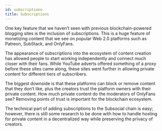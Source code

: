 ```yaml
---
id: subscriptions
title: Subscriptions
---
```


One key feature that we haven’t seen with previous blockchain-powered blogging sites is the
inclusion of subscriptions. This is a huge feature of monetizing content that we see on popular
Web 2.0 platforms such as Patreon, SubStack, and OnlyFans.

The appearance of subscriptions into the ecosystem of content creation has allowed people to
start working independently and connect much closer with their fans. While YouTube adverts
offered something of a proxy before these sites came along, these sites went further in allowing
private content for different tiers of subscribers.

The biggest downside is that these platforms can block or remove content that they don’t like,
plus the creators trust the platform owners with their private content. How much private content
do the moderators of OnlyFans see? Removing points of trust is important for the
blockchain ecosystem.

The technical part of adding subscriptions to the Subsocial chain is easy; however, there is still
some research to be done with how to handle hosting for private content in a decentralized way
while preserving the privacy of creators.
